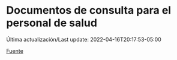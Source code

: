 # Documentos de consulta para el personal de salud

Última actualización/Last update: 2022-04-16T20:17:53-05:00

 [Fuente](https://coronavirus.gob.mx/personal-de-salud/documentos-de-consulta/)
